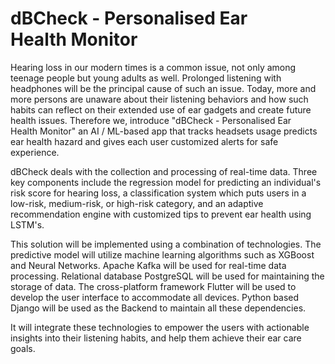 # dBCheck - Personalised Ear Health Monitor
Hearing loss in our modern times is a common issue, not only among teenage people but young adults as well. Prolonged listening with headphones will be the principal cause of such an issue. Today, more and more persons are unaware about their listening behaviors and how such habits can reflect on their extended use of ear gadgets and create future health issues. Therefore we, introduce "dBCheck - Personalised Ear Health Monitor" an AI / ML-based app that tracks headsets usage predicts ear health hazard and gives each user customized alerts for safe experience.

dBCheck deals with the collection and processing of real-time data. Three key components include the regression model for predicting an individual's risk score for hearing loss, a classification system which puts users in a low-risk, medium-risk, or high-risk category, and an adaptive recommendation engine with customized tips to prevent ear health using LSTM's.

This solution will be implemented using a combination of technologies. The predictive model will utilize machine learning algorithms such as XGBoost and Neural Networks. Apache Kafka will be used for real-time data processing. Relational database PostgreSQL will be used for maintaining the storage of data. The cross-platform framework Flutter will be used to develop the user interface to accommodate all devices. Python based Django will be used as the Backend to maintain all these dependencies.

It will integrate these technologies to empower the users with actionable insights into their listening habits, and help them achieve their ear care goals.

